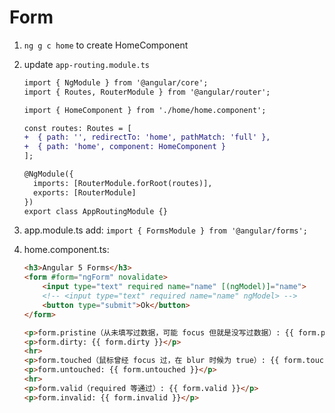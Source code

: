 # Form

1. `ng g c home` to create HomeComponent
1. update `app-routing.module.ts`

    ```diff
    import { NgModule } from '@angular/core';
    import { Routes, RouterModule } from '@angular/router';

    import { HomeComponent } from './home/home.component';

    const routes: Routes = [
    +  { path: '', redirectTo: 'home', pathMatch: 'full' },
    +  { path: 'home', component: HomeComponent }
    ];

    @NgModule({
      imports: [RouterModule.forRoot(routes)],
      exports: [RouterModule]
    })
    export class AppRoutingModule {}
    ```

1. app.module.ts add: `import { FormsModule } from '@angular/forms';`
1. home.component.ts:

    ```html
    <h3>Angular 5 Forms</h3>
    <form #form="ngForm" novalidate>
        <input type="text" required name="name" [(ngModel)]="name">
        <!-- <input type="text" required name="name" ngModel> -->
        <button type="submit">Ok</button>
    </form>

    <p>form.pristine（从未填写过数据，可能 focus 但就是没写过数据）: {{ form.pristine }}</p>
    <p>form.dirty: {{ form.dirty }}</p>
    <hr>
    <p>form.touched（鼠标曾经 focus 过，在 blur 时候为 true）: {{ form.touched }}</p>
    <p>form.untouched: {{ form.untouched }}</p>
    <hr>
    <p>form.valid（required 等通过）: {{ form.valid }}</p>
    <p>form.invalid: {{ form.invalid }}</p>
    ```